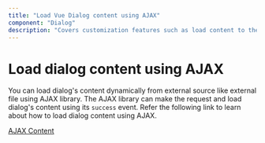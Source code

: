 ```yaml
---
title: "Load Vue Dialog content using AJAX"
component: "Dialog"
description: "Covers customization features such as load content to the dialog from external sources, built-in alert, and confirmation model dialog."
---
```


# Load dialog content using AJAX

You can load dialog's content dynamically from external source like external file using AJAX library.
The AJAX library can make the request and load dialog's content using its `success` event.
Refer the following link to learn about how to load dialog content using AJAX.

[AJAX Content](https://ej2.syncfusion.com/vue/demos/#/material/dialog/dialog-contents-via-ajax.html)
